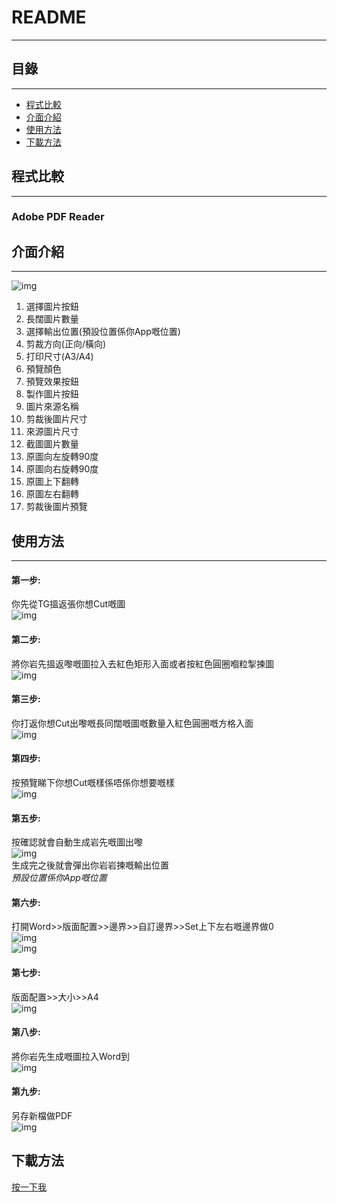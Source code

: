 README
===========================
  
****
## 目錄  
------
* [程式比較](#程式比較)  
* [介面介紹](#介面介紹)  
* [使用方法](#使用方法)  
* [下載方法](#下載方法)  
  
## 程式比較
------
### Adobe PDF Reader
  
    
## 介面介紹
------
![img](https://na.cx/i/WCx9bpQ.jpg)  
1. 選擇圖片按鈕  
2. 長闊圖片數量  
3. 選擇輸出位置(預設位置係你App嘅位置)  
4. 剪裁方向(正向/橫向)  
5. 打印尺寸(A3/A4)  
6. 預覽顏色  
7. 預覽效果按鈕  
8. 製作圖片按鈕  
9. 圖片來源名稱  
10. 剪裁後圖片尺寸  
11. 來源圖片尺寸  
12. 截圖圖片數量  
13. 原圖向左旋轉90度  
14. 原圖向右旋轉90度  
15. 原圖上下翻轉  
16. 原圖左右翻轉  
17. 剪裁後圖片預覽  
  
## 使用方法  
------
#### 第一步:  
你先從TG搵返張你想Cut嘅圖  
![img](https://na.cx/i/37ULtNt.jpg)  
  
#### 第二步:  
將你岩先搵返嚟嘅圖拉入去紅色矩形入面或者按紅色圓圈嗰粒掣揀圖  
![img](https://na.cx/i/TkViOPE.jpg)  
  
#### 第三步:  
你打返你想Cut出嚟嘅長同闊嘅圖嘅數量入紅色圓圈嘅方格入面  
![img](https://na.cx/i/N9jjyf6.jpg)  
  
#### 第四步:  
按預覽睇下你想Cut嘅樣係唔係你想要嘅樣  
![img](https://na.cx/i/nESk2aB.jpg)  
  
#### 第五步:  
按確認就會自動生成岩先嘅圖出嚟  
![img](https://na.cx/i/MboHv5G.jpg)  
生成完之後就會彈出你岩岩揀嘅輸出位置  
*預設位置係你App嘅位置*  
  
#### 第六步:  
打開Word>>版面配置>>邊界>>自訂邊界>>Set上下左右嘅邊界做0  
![img](https://na.cx/i/2FAyCOs.jpg)  
![img](https://na.cx/i/CkNhj2T.jpg)  
  
#### 第七步:  
版面配置>>大小>>A4  
![img](https://na.cx/i/s2U3Z3E.jpg)  
  
#### 第八步:  
將你岩先生成嘅圖拉入Word到  
![img](https://na.cx/i/Ye1U6Op.jpg)  
  
#### 第九步:  
另存新檔做PDF  
![img](https://na.cx/i/tEiHwfK.jpg)  
  
## 下載方法
[按一下我](https://github.com/fightforfreedomHK/Crop/raw/master/App/CropPhoto.exe)  
